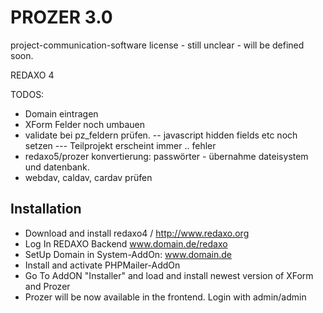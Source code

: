 PROZER 3.0
=============

project-communication-software
license - still unclear - will be defined soon.

REDAXO 4

TODOS:
- Domain eintragen
- XForm Felder noch umbauen
- validate bei pz_feldern prüfen.
-- javascript hidden fields etc noch setzen
--- Teilprojekt erscheint immer .. fehler
- redaxo5/prozer konvertierung: passwörter - übernahme dateisystem und datenbank.
- webdav, caldav, cardav prüfen


Installation
-------
* Download and install redaxo4 / http://www.redaxo.org
* Log In REDAXO Backend www.domain.de/redaxo
* SetUp Domain in System-AddOn: www.domain.de
* Install and activate PHPMailer-AddOn
* Go To AddON "Installer" and load and install newest version of XForm and Prozer
* Prozer will be now available in the frontend. Login with admin/admin
